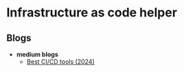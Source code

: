 # Infrastructure as code helper

## Blogs
- **medium blogs**
  - [Best CI/CD tools (2024)](https://medium.com/beyond-the-code-by-typo/best-ci-cd-tools-2024-3fca42d05e1a)